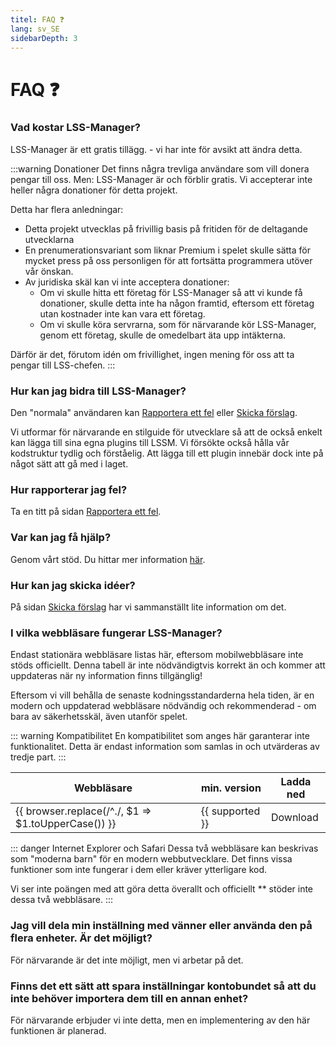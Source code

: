 ```yaml
---
titel: FAQ ❓
lang: sv_SE
sidebarDepth: 3
---
```


# FAQ ❓

### Vad kostar LSS-Manager?
LSS-Manager är ett gratis tillägg. - vi har inte för avsikt att ändra detta.

:::warning Donationer
Det finns några trevliga användare som vill donera pengar till oss. Men: LSS-Manager är och förblir gratis. Vi accepterar inte heller några donationer för detta projekt.

Detta har flera anledningar:

* Detta projekt utvecklas på frivillig basis på fritiden för de deltagande utvecklarna
* En prenumerationsvariant som liknar Premium i spelet skulle sätta för mycket press på oss personligen för att fortsätta programmera utöver vår önskan.
* Av juridiska skäl kan vi inte acceptera donationer:
    * Om vi ​​skulle hitta ett företag för LSS-Manager så att vi kunde få donationer, skulle detta inte ha någon framtid, eftersom ett företag utan kostnader inte kan vara ett företag.
    * Om vi ​​skulle köra servrarna, som för närvarande kör LSS-Manager, genom ett företag, skulle de omedelbart äta upp intäkterna.

Därför är det, förutom idén om frivillighet, ingen mening för oss att ta pengar till LSS-chefen.
:::

### Hur kan jag bidra till LSS-Manager?
Den "normala" användaren kan [Rapportera ett fel][error] eller [Skicka förslag][suggestions].

Vi utformar för närvarande en stilguide för utvecklare så att de också enkelt kan lägga till sina egna plugins till LSSM. Vi försökte också hålla vår kodstruktur tydlig och förståelig. Att lägga till ett plugin innebär dock inte på något sätt att gå med i laget.

### Hur rapporterar jag fel?
Ta en titt på sidan [Rapportera ett fel][error].

### Var kan jag få hjälp?
Genom vårt stöd. Du hittar mer information [här][support].

### Hur kan jag skicka idéer?
På sidan [Skicka förslag][suggestions] har vi sammanställt lite information om det.

### I vilka webbläsare fungerar LSS-Manager?
Endast stationära webbläsare listas här, eftersom mobilwebbläsare inte stöds officiellt.
Denna tabell är inte nödvändigtvis korrekt än och kommer att uppdateras när ny information finns tillgänglig!

Eftersom vi vill behålla de senaste kodningsstandarderna hela tiden, är en modern och uppdaterad webbläsare nödvändig och rekommenderad - om bara av säkerhetsskäl, även utanför spelet.

::: warning Kompatibilitet
En kompatibilitet som anges här garanterar inte funktionalitet. Detta är endast information som samlas in och utvärderas av tredje part.
:::

<table>
<thead>
    <tr>
        <th>Webbläsare</th>
        <th>min. version</th>
        <th>Ladda ned</th>
    </tr>
</thead>
<tbody>
    <tr v-for="({supported, download}, browser) in $theme.variables.browsers">
        <td>{{ browser.replace(/^./, $1 => $1.toUpperCase()) }}</td>
        <td>{{ supported }}</td>
        <td><a :href="download" target="_blank">Download</a></td>
    </tr>
</tbody>
</table>

::: danger Internet Explorer och Safari
Dessa två webbläsare kan beskrivas som "moderna barn" för en modern webbutvecklare. Det finns vissa funktioner som inte fungerar i dem eller kräver ytterligare kod.

Vi ser inte poängen med att göra detta överallt och officiellt ** stöder inte dessa två webbläsare.
:::

### Jag vill dela min inställning med vänner eller använda den på flera enheter. Är det möjligt?
För närvarande är det inte möjligt, men vi arbetar på det.

### Finns det ett sätt att spara inställningar kontobundet så att du inte behöver importera dem till en annan enhet?
För närvarande erbjuder vi inte detta, men en implementering av den här funktionen är planerad.


[support]: support.md
[error]: error_report.md
[suggestions]: suggestions.md
